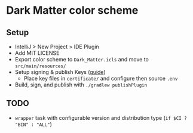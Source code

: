 # Dark Matter color scheme

## Setup

- IntelliJ > New Project > IDE Plugin
- Add MIT LICENSE
- Export color scheme to `Dark_Matter.icls` and move to `src/main/resources/`
- Setup signing & publish Keys ([guide](https://plugins.jetbrains.com/docs/intellij/plugin-signing.html#signing-methods))
  - Place key files in `certificate/` and configure then source `.env`
- Build, sign, and publish with `./gradlew publishPlugin`

## TODO

- `wrapper` task with configurable version and distribution type (`if $CI ? "BIN" : "ALL"`)

